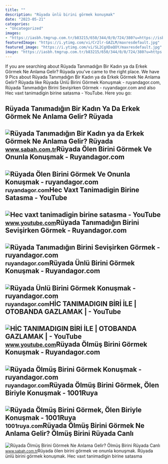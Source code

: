 ```yaml
---
title: ""
description: "Rüyada ünlü birini görmek konuşmak"
date: "2023-05-21"
categories:
- "Uncategorized"
images:
- "https://iasbh.tmgrup.com.tr/b83215/650/344/0/0/724/380?u=https://isbh.tmgrup.com.tr/sbh/2021/09/21/ruyada-tanimadigin-birini-gormek-ne-anlama-gelir-ruyada-tanimadigin-biriyle-konusmak-ne-demek-1632213987235.jpg"
featuredImage: "https://i.ytimg.com/vi/Cr2lr-GAZLM/maxresdefault.jpg"
featured_image: "https://i.ytimg.com/vi/SL2CgXDaQOY/maxresdefault.jpg"
image: "https://iasbh.tmgrup.com.tr/b83215/650/344/0/0/724/380?u=https://isbh.tmgrup.com.tr/sbh/2021/09/21/ruyada-tanimadigin-birini-gormek-ne-anlama-gelir-ruyada-tanimadigin-biriyle-konusmak-ne-demek-1632213987235.jpg"
---
```


If you are searching about Rüyada Tanımadığın Bir Kadın ya da Erkek Görmek Ne Anlama Gelir? Rüyada you've came to the right place. We have 9 Pics about Rüyada Tanımadığın Bir Kadın ya da Erkek Görmek Ne Anlama Gelir? Rüyada like Rüyada Ünlü Birini Görmek Konuşmak - ruyandagor.com, Rüyada Tanımadığın Birini Sevişirken Görmek - ruyandagor.com and also Hec vaxt tanimadigin birine satasma - YouTube. Here you go:

Rüyada Tanımadığın Bir Kadın Ya Da Erkek Görmek Ne Anlama Gelir? Rüyada
-----------------------------------------------------------------------

 ![Rüyada Tanımadığın Bir Kadın ya da Erkek Görmek Ne Anlama Gelir? Rüyada](https://iasbh.tmgrup.com.tr/b83215/650/344/0/0/724/380?u=https://isbh.tmgrup.com.tr/sbh/2021/09/21/ruyada-tanimadigin-birini-gormek-ne-anlama-gelir-ruyada-tanimadigin-biriyle-konusmak-ne-demek-1632213987235.jpg) <small>www.sabah.com.tr</small>Rüyada Ölen Birini Görmek Ve Onunla Konuşmak - Ruyandagor.com
-------------------------------------------------------------

 ![Rüyada Ölen Birini Görmek Ve Onunla Konuşmak - ruyandagor.com](https://images.ruyandagor.com/2017/06/olen-birini-gormek-ve-onunla-konusmak-1406.jpg) <small>ruyandagor.com</small>Hec Vaxt Tanimadigin Birine Satasma - YouTube
---------------------------------------------

 ![Hec vaxt tanimadigin birine satasma - YouTube](https://i.ytimg.com/vi/SL2CgXDaQOY/maxresdefault.jpg) <small>www.youtube.com</small>Rüyada Tanımadığın Birini Sevişirken Görmek - Ruyandagor.com
------------------------------------------------------------

 ![Rüyada Tanımadığın Birini Sevişirken Görmek - ruyandagor.com](https://images.ruyandagor.com/2017/06/tanimadigin-birini-sevisirken-gormek-2250.jpg) <small>ruyandagor.com</small>Rüyada Ünlü Birini Görmek Konuşmak - Ruyandagor.com
---------------------------------------------------

 ![Rüyada Ünlü Birini Görmek Konuşmak - ruyandagor.com](https://images.ruyandagor.com/2017/04/unlu-birini-gormek-konusmak-2327.jpg) <small>ruyandagor.com</small>HİC TANIMADIGIN BİRİ İLE | OTOBANDA GAZLAMAK | - YouTube
--------------------------------------------------------

 ![HİC TANIMADIGIN BİRİ İLE | OTOBANDA GAZLAMAK | - YouTube](https://i.ytimg.com/vi/Cr2lr-GAZLM/maxresdefault.jpg) <small>www.youtube.com</small>Rüyada Ölmüş Birini Görmek Konuşmak - Ruyandagor.com
----------------------------------------------------

 ![Rüyada Ölmüş Birini Görmek Konuşmak - ruyandagor.com](https://images.ruyandagor.com/2017/04/olmus-birini-gormek-konusmak-1820.jpg) <small>ruyandagor.com</small>Rüyada Ölmüş Birini Görmek, Ölen Biriyle Konuşmak - 1001Ruya
------------------------------------------------------------

 ![Rüyada Ölmüş Birini Görmek, Ölen Biriyle Konuşmak - 1001Ruya](https://1001ruya.com/wp-content/uploads/Ruyada-Olu-Gormek-Olmus-Birini-Gormek-Oluyle-Konusmak-ne-demek-diyanet-1024x576.jpg) <small>1001ruya.com</small>Rüyada Ölmüş Birini Görmek Ne Anlama Gelir? Ölmüş Birini Rüyada Canlı
---------------------------------------------------------------------

 ![Rüyada Ölmüş Birini Görmek Ne Anlama Gelir? Ölmüş Birini Rüyada Canlı](https://iasbh.tmgrup.com.tr/eda11c/650/344/0/85/724/465?u=https://isbh.tmgrup.com.tr/sbh/2023/03/21/ruyada-olmus-birini-gormek-ne-anlama-gelir-olmus-birini-ruyada-canli-gormek-konusmak-anlami-1679382084167.jpg) <small>www.sabah.com.tr</small>Rüyada ölen birini görmek ve onunla konuşmak. Rüyada ünlü birini görmek konuşmak. Hec vaxt tanimadigin birine satasma
